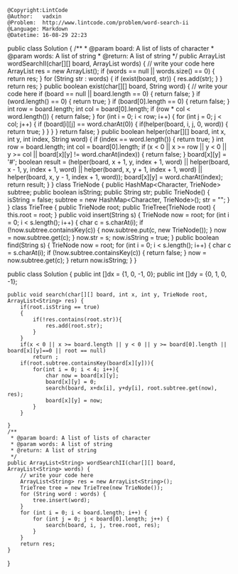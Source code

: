 ```
@Copyright:LintCode
@Author:   vadxin
@Problem:  http://www.lintcode.com/problem/word-search-ii
@Language: Markdown
@Datetime: 16-08-29 22:23
```

public class Solution {
    /**
     * @param board: A list of lists of character
     * @param words: A list of string
     * @return: A list of string
     */
    public ArrayList<String> wordSearchII(char[][] board, ArrayList<String> words) {
        // write your code here
        ArrayList<String> res = new ArrayList<String>();
        if (words == null || words.size() == 0) {
            return res;
        }
        for (String str : words) {
            if (exist(board, str)) {
                res.add(str);
            }
        }
        return res;
    }
    public boolean exist(char[][] board, String word) {
        // write your code here
        if (board == null || board.length == 0) {
            return false;
        }
        if (word.length() == 0) {
                return true;
        }
        if (board[0].length == 0) 
        {
            return false;
        }
        int row = board.length;
        int col = board[0].length;
        if (row * col < word.length()) {
            return false;
        }
        for (int i = 0; i < row; i++) {
            for (int j = 0; j < col; j++) {
                if (board[i][j] == word.charAt(0)) {
                    if(helper(board, i, j, 0, word)) {
                        return true;
                    }
                }
            }
        }
        return false;
    }
    public boolean helper(char[][] board, int x, int y, int index, String word) {
        if (index == word.length()) {
            return true;
        }
        int row = board.length;
        int col = board[0].length;
        if (x < 0 || x >= row || y < 0 || y >= col || board[x][y] != word.charAt(index)) {
            return false;
        }
        board[x][y] = '#';
        boolean result = (helper(board, x + 1, y, index + 1, word) || helper(board, x - 1, y, index + 1, word) || helper(board, x, y + 1, index + 1, word) || helper(board, x, y - 1, index + 1, word));
        board[x][y] = word.charAt(index);
        return result;
    }
}
class TrieNode {
    public HashMap<Character, TrieNode> subtree;
    public boolean isString;
    public String str;
    public TrieNode() {
        isString = false;
        subtree = new HashMap<Character, TrieNode>();
        str = "";
    }
}
class TrieTree {
    public TrieNode root;
    public TrieTree(TrieNode root) {
        this.root = root;
    }
    public void insert(String s) {
        TrieNode now = root;
        for (int i = 0; i < s.length(); i++) {
            char c = s.charAt(i);
            if (!now.subtree.containsKey(c)) {
                now.subtree.put(c, new TrieNode());
            }
            now = now.subtree.get(c);
        }
        now.str = s;
        now.isString = true;
    }
    public boolean find(String s) {
        TrieNode now = root;
        for (int i = 0; i < s.length(); i++) {
            char c = s.charAt(i);
            if (!now.subtree.containsKey(c)) {
                return false;
            }
            now = now.subtree.get(c);
        }
        return now.isString;
    }
}


public class Solution {
    public int []dx = {1, 0, -1, 0};
    public int []dy = {0, 1, 0, -1};
    
    public void search(char[][] board, int x, int y, TrieNode root, ArrayList<String> res) {    
        if(root.isString == true)
        {
            if(!res.contains(root.str)){
                res.add(root.str);
            }
        }
        if(x < 0 || x >= board.length || y < 0 || y >= board[0].length || board[x][y]==0 || root == null)
            return ;
        if(root.subtree.containsKey(board[x][y])){
            for(int i = 0; i < 4; i++){
                char now = board[x][y];
                board[x][y] = 0;
                search(board, x+dx[i], y+dy[i], root.subtree.get(now), res);
                board[x][y] = now;
            }
        }
        
    }
    /**
     * @param board: A list of lists of character
     * @param words: A list of string
     * @return: A list of string
     */
    public ArrayList<String> wordSearchII(char[][] board, ArrayList<String> words) {
        // write your code here
        ArrayList<String> res = new ArrayList<String>();
        TrieTree tree = new TrieTree(new TrieNode());
        for (String word : words) {
            tree.insert(word);
        }
        for (int i = 0; i < board.length; i++) {
            for (int j = 0; j < board[0].length; j++) {
                search(board, i, j, tree.root, res);
            }
        }
        return res;
    }
}